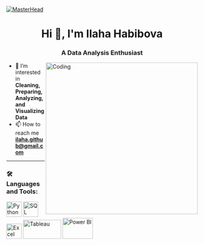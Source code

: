 [![MasterHead](https://i.pinimg.com/originals/fc/71/63/fc71635c7f1b09ed30413f59bb749582.gif)](https://github.com/ilaha-habibova)

<h1 align="center">Hi 👋, I'm Ilaha Habibova</h1>
<h3 align="center">A Data Analysis Enthusiast</h3>

<img align="right" alt="Coding" width="400" src="https://cdn.prod.website-files.com/667460ccc43a88651a3236c3/66cd00783b43b2e53bfc4562_60d354d11e28ba37b767f933_Data%2520points%2520(1).gif">

- 👀 I’m interested in **Cleaning, Preparing, Analyzing, and Visualizing Data**  
- 📫 How to reach me **ilaha.github@gmail.com**  

---

### 🛠️ Languages and Tools:  

<p align="left">
  <img src="https://cdn.jsdelivr.net/gh/devicons/devicon/icons/python/python-original.svg" alt="Python" width="40" height="40"/>  
  <img src="https://static.vecteezy.com/system/resources/thumbnails/036/044/336/small_2x/sql-database-icon-logo-design-ui-or-ux-app-png.png" alt="SQL" width="40" height="40"/>  
  <img src="https://upload.wikimedia.org/wikipedia/commons/thumb/7/73/Microsoft_Excel_2013-2019_logo.svg/1085px-Microsoft_Excel_2013-2019_logo.svg.png" alt="Excel" width="40" height="40"/>  
  <img src="https://i.pcmag.com/imagery/reviews/03ET1vJXgWnmfrLZ7g542br-5.fit_scale.size_760x427.v1569475368.jpg" alt="Tableau" width="100" height="50"/>  
  <img src="https://media.datacamp.com/legacy/v1724169856/image_ff55d03003.png" alt="Power BI" width="80" height="55"/>  
</p>
